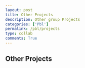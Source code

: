 ```yaml
---
layout: post
title: Other Projects
description: Other group Projects
categories: ['Pbl']
permalink: /pbl/projects
type: collab
comments: True
---
```


## Other Projects


